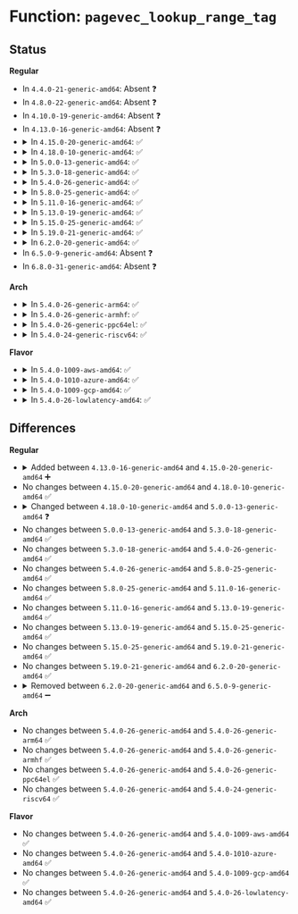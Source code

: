 # Function: <code>pagevec_lookup_range_tag</code>

## Status
<b>Regular</b>
<ul>
<li>
In <code>4.4.0-21-generic-amd64</code>: Absent ❓
</li>
<li>
In <code>4.8.0-22-generic-amd64</code>: Absent ❓
</li>
<li>
In <code>4.10.0-19-generic-amd64</code>: Absent ❓
</li>
<li>
In <code>4.13.0-16-generic-amd64</code>: Absent ❓
</li>
<li>
<details>
<summary>In <code>4.15.0-20-generic-amd64</code>: ✅</summary>

```c
unsigned int pagevec_lookup_range_tag(struct pagevec * pvec, struct address_space * mapping, long unsigned int * index, long unsigned int end, int tag)
```

```json
{
  "name": "pagevec_lookup_range_tag",
  "collision_type": "Unique Global",
  "inline_type": "No",
  "funcs": [
    {
      "addr": 18446744071580808048,
      "name": "pagevec_lookup_range_tag",
      "external": true,
      "loc": "mm/swap.c:992",
      "file": "mm/swap.c",
      "inline": "seen, unknown",
      "caller_inline": [],
      "caller_func": [
        "mm/filemap.c:__filemap_fdatawait_range",
        "mm/page-writeback.c:write_cache_pages",
        "fs/ext4/inode.c:mpage_prepare_extent_to_map"
      ]
    }
  ],
  "symbols": [
    {
      "addr": 18446744071580808048,
      "name": "pagevec_lookup_range_tag",
      "section": ".text",
      "bind": "STB_GLOBAL",
      "size": 48
    }
  ]
}
```
</details>
</li>
<li>
<details>
<summary>In <code>4.18.0-10-generic-amd64</code>: ✅</summary>

```c
unsigned int pagevec_lookup_range_tag(struct pagevec * pvec, struct address_space * mapping, long unsigned int * index, long unsigned int end, int tag)
```

```json
{
  "name": "pagevec_lookup_range_tag",
  "collision_type": "Unique Global",
  "inline_type": "No",
  "funcs": [
    {
      "addr": 18446744071580945200,
      "name": "pagevec_lookup_range_tag",
      "external": true,
      "loc": "mm/swap.c:1003",
      "file": "mm/swap.c",
      "inline": "seen, unknown",
      "caller_inline": [],
      "caller_func": [
        "mm/filemap.c:__filemap_fdatawait_range",
        "mm/page-writeback.c:write_cache_pages",
        "fs/ext4/inode.c:mpage_prepare_extent_to_map"
      ]
    }
  ],
  "symbols": [
    {
      "addr": 18446744071580945200,
      "name": "pagevec_lookup_range_tag",
      "section": ".text",
      "bind": "STB_GLOBAL",
      "size": 48
    }
  ]
}
```
</details>
</li>
<li>
<details>
<summary>In <code>5.0.0-13-generic-amd64</code>: ✅</summary>

```c
unsigned int pagevec_lookup_range_tag(struct pagevec * pvec, struct address_space * mapping, long unsigned int * index, long unsigned int end, xa_mark_t tag)
```

```json
{
  "name": "pagevec_lookup_range_tag",
  "collision_type": "Unique Global",
  "inline_type": "No",
  "funcs": [
    {
      "addr": 18446744071581021344,
      "name": "pagevec_lookup_range_tag",
      "external": true,
      "loc": "mm/swap.c:1004",
      "file": "mm/swap.c",
      "inline": "seen, unknown",
      "caller_inline": [],
      "caller_func": [
        "mm/filemap.c:__filemap_fdatawait_range",
        "mm/page-writeback.c:write_cache_pages",
        "fs/ext4/inode.c:mpage_prepare_extent_to_map"
      ]
    }
  ],
  "symbols": [
    {
      "addr": 18446744071581021344,
      "name": "pagevec_lookup_range_tag",
      "section": ".text",
      "bind": "STB_GLOBAL",
      "size": 48
    }
  ]
}
```
</details>
</li>
<li>
<details>
<summary>In <code>5.3.0-18-generic-amd64</code>: ✅</summary>

```c
unsigned int pagevec_lookup_range_tag(struct pagevec * pvec, struct address_space * mapping, long unsigned int * index, long unsigned int end, xa_mark_t tag)
```

```json
{
  "name": "pagevec_lookup_range_tag",
  "collision_type": "Unique Global",
  "inline_type": "No",
  "funcs": [
    {
      "addr": 18446744071581085392,
      "name": "pagevec_lookup_range_tag",
      "external": true,
      "loc": "mm/swap.c:1010",
      "file": "mm/swap.c",
      "inline": "seen, unknown",
      "caller_inline": [],
      "caller_func": [
        "mm/filemap.c:__filemap_fdatawait_range",
        "mm/page-writeback.c:write_cache_pages",
        "fs/ext4/inode.c:mpage_prepare_extent_to_map"
      ]
    }
  ],
  "symbols": [
    {
      "addr": 18446744071581085392,
      "name": "pagevec_lookup_range_tag",
      "section": ".text",
      "bind": "STB_GLOBAL",
      "size": 48
    }
  ]
}
```
</details>
</li>
<li>
<details>
<summary>In <code>5.4.0-26-generic-amd64</code>: ✅</summary>

```c
unsigned int pagevec_lookup_range_tag(struct pagevec * pvec, struct address_space * mapping, long unsigned int * index, long unsigned int end, xa_mark_t tag)
```

```json
{
  "name": "pagevec_lookup_range_tag",
  "collision_type": "Unique Global",
  "inline_type": "No",
  "funcs": [
    {
      "addr": 18446744071581141376,
      "name": "pagevec_lookup_range_tag",
      "external": true,
      "loc": "mm/swap.c:1050",
      "file": "mm/swap.c",
      "inline": "seen, unknown",
      "caller_inline": [],
      "caller_func": [
        "mm/filemap.c:__filemap_fdatawait_range",
        "mm/page-writeback.c:write_cache_pages",
        "fs/ext4/inode.c:mpage_prepare_extent_to_map"
      ]
    }
  ],
  "symbols": [
    {
      "addr": 18446744071581141376,
      "name": "pagevec_lookup_range_tag",
      "section": ".text",
      "bind": "STB_GLOBAL",
      "size": 48
    }
  ]
}
```
</details>
</li>
<li>
<details>
<summary>In <code>5.8.0-25-generic-amd64</code>: ✅</summary>

```c
unsigned int pagevec_lookup_range_tag(struct pagevec * pvec, struct address_space * mapping, long unsigned int * index, long unsigned int end, xa_mark_t tag)
```

```json
{
  "name": "pagevec_lookup_range_tag",
  "collision_type": "Unique Global",
  "inline_type": "No",
  "funcs": [
    {
      "addr": 18446744071581326144,
      "name": "pagevec_lookup_range_tag",
      "external": true,
      "loc": "mm/swap.c:1116",
      "file": "mm/swap.c",
      "inline": "seen, unknown",
      "caller_inline": [],
      "caller_func": [
        "mm/filemap.c:__filemap_fdatawait_range",
        "mm/page-writeback.c:write_cache_pages",
        "fs/ext4/inode.c:mpage_prepare_extent_to_map"
      ]
    }
  ],
  "symbols": [
    {
      "addr": 18446744071581326144,
      "name": "pagevec_lookup_range_tag",
      "section": ".text",
      "bind": "STB_GLOBAL",
      "size": 51
    }
  ]
}
```
</details>
</li>
<li>
<details>
<summary>In <code>5.11.0-16-generic-amd64</code>: ✅</summary>

```c
unsigned int pagevec_lookup_range_tag(struct pagevec * pvec, struct address_space * mapping, long unsigned int * index, long unsigned int end, xa_mark_t tag)
```

```json
{
  "name": "pagevec_lookup_range_tag",
  "collision_type": "Unique Global",
  "inline_type": "No",
  "funcs": [
    {
      "addr": 18446744071581368192,
      "name": "pagevec_lookup_range_tag",
      "external": true,
      "loc": "mm/swap.c:1118",
      "file": "mm/swap.c",
      "inline": "seen, unknown",
      "caller_inline": [],
      "caller_func": [
        "mm/filemap.c:__filemap_fdatawait_range",
        "mm/page-writeback.c:write_cache_pages",
        "fs/ext4/inode.c:mpage_prepare_extent_to_map"
      ]
    }
  ],
  "symbols": [
    {
      "addr": 18446744071581368192,
      "name": "pagevec_lookup_range_tag",
      "section": ".text",
      "bind": "STB_GLOBAL",
      "size": 51
    }
  ]
}
```
</details>
</li>
<li>
<details>
<summary>In <code>5.13.0-19-generic-amd64</code>: ✅</summary>

```c
unsigned int pagevec_lookup_range_tag(struct pagevec * pvec, struct address_space * mapping, long unsigned int * index, long unsigned int end, xa_mark_t tag)
```

```json
{
  "name": "pagevec_lookup_range_tag",
  "collision_type": "Unique Global",
  "inline_type": "No",
  "funcs": [
    {
      "addr": 18446744071581387184,
      "name": "pagevec_lookup_range_tag",
      "external": true,
      "loc": "mm/swap.c:1119",
      "file": "mm/swap.c",
      "inline": "seen, unknown",
      "caller_inline": [],
      "caller_func": [
        "mm/filemap.c:__filemap_fdatawait_range",
        "mm/page-writeback.c:write_cache_pages",
        "fs/ext4/inode.c:mpage_prepare_extent_to_map"
      ]
    }
  ],
  "symbols": [
    {
      "addr": 18446744071581387184,
      "name": "pagevec_lookup_range_tag",
      "section": ".text",
      "bind": "STB_GLOBAL",
      "size": 51
    }
  ]
}
```
</details>
</li>
<li>
<details>
<summary>In <code>5.15.0-25-generic-amd64</code>: ✅</summary>

```c
unsigned int pagevec_lookup_range_tag(struct pagevec * pvec, struct address_space * mapping, long unsigned int * index, long unsigned int end, xa_mark_t tag)
```

```json
{
  "name": "pagevec_lookup_range_tag",
  "collision_type": "Unique Global",
  "inline_type": "No",
  "funcs": [
    {
      "addr": 18446744071581636304,
      "name": "pagevec_lookup_range_tag",
      "external": true,
      "loc": "mm/swap.c:1110",
      "file": "mm/swap.c",
      "inline": "seen, unknown",
      "caller_inline": [],
      "caller_func": [
        "mm/filemap.c:__filemap_fdatawait_range",
        "mm/page-writeback.c:write_cache_pages",
        "fs/ext4/inode.c:mpage_prepare_extent_to_map"
      ]
    }
  ],
  "symbols": [
    {
      "addr": 18446744071581636304,
      "name": "pagevec_lookup_range_tag",
      "section": ".text",
      "bind": "STB_GLOBAL",
      "size": 51
    }
  ]
}
```
</details>
</li>
<li>
<details>
<summary>In <code>5.19.0-21-generic-amd64</code>: ✅</summary>

```c
unsigned int pagevec_lookup_range_tag(struct pagevec * pvec, struct address_space * mapping, long unsigned int * index, long unsigned int end, xa_mark_t tag)
```

```json
{
  "name": "pagevec_lookup_range_tag",
  "collision_type": "Unique Global",
  "inline_type": "No",
  "funcs": [
    {
      "addr": 18446744071582002512,
      "name": "pagevec_lookup_range_tag",
      "external": true,
      "loc": "mm/swap.c:1118",
      "file": "mm/swap.c",
      "inline": "seen, unknown",
      "caller_inline": [],
      "caller_func": [
        "mm/filemap.c:__filemap_fdatawait_range",
        "mm/page-writeback.c:write_cache_pages",
        "fs/ext4/inode.c:mpage_prepare_extent_to_map"
      ]
    }
  ],
  "symbols": [
    {
      "addr": 18446744071582002512,
      "name": "pagevec_lookup_range_tag",
      "section": ".text",
      "bind": "STB_GLOBAL",
      "size": 69
    }
  ]
}
```
</details>
</li>
<li>
<details>
<summary>In <code>6.2.0-20-generic-amd64</code>: ✅</summary>

```c
unsigned int pagevec_lookup_range_tag(struct pagevec * pvec, struct address_space * mapping, long unsigned int * index, long unsigned int end, xa_mark_t tag)
```

```json
{
  "name": "pagevec_lookup_range_tag",
  "collision_type": "Unique Global",
  "inline_type": "No",
  "funcs": [
    {
      "addr": 18446744071582437920,
      "name": "pagevec_lookup_range_tag",
      "external": true,
      "loc": "mm/swap.c:1122",
      "file": "mm/swap.c",
      "inline": "seen, unknown",
      "caller_inline": [],
      "caller_func": [
        "mm/filemap.c:__filemap_fdatawait_range",
        "mm/page-writeback.c:write_cache_pages",
        "fs/ext4/inode.c:mpage_prepare_extent_to_map"
      ]
    }
  ],
  "symbols": [
    {
      "addr": 18446744071582437920,
      "name": "pagevec_lookup_range_tag",
      "section": ".text",
      "bind": "STB_GLOBAL",
      "size": 69
    }
  ]
}
```
</details>
</li>
<li>
In <code>6.5.0-9-generic-amd64</code>: Absent ❓
</li>
<li>
In <code>6.8.0-31-generic-amd64</code>: Absent ❓
</li>
</ul>
<b>Arch</b>
<ul>
<li>
<details>
<summary>In <code>5.4.0-26-generic-arm64</code>: ✅</summary>

```c
unsigned int pagevec_lookup_range_tag(struct pagevec * pvec, struct address_space * mapping, long unsigned int * index, long unsigned int end, xa_mark_t tag)
```

```json
{
  "name": "pagevec_lookup_range_tag",
  "collision_type": "Unique Global",
  "inline_type": "No",
  "funcs": [
    {
      "addr": 18446603336492515552,
      "name": "pagevec_lookup_range_tag",
      "external": true,
      "loc": "mm/swap.c:1050",
      "file": "mm/swap.c",
      "inline": "seen, unknown",
      "caller_inline": [],
      "caller_func": [
        "mm/filemap.c:__filemap_fdatawait_range",
        "mm/page-writeback.c:write_cache_pages",
        "fs/ext4/inode.c:mpage_prepare_extent_to_map"
      ]
    }
  ],
  "symbols": [
    {
      "addr": 18446603336492515552,
      "name": "pagevec_lookup_range_tag",
      "section": ".text",
      "bind": "STB_GLOBAL",
      "size": 104
    }
  ]
}
```
</details>
</li>
<li>
<details>
<summary>In <code>5.4.0-26-generic-armhf</code>: ✅</summary>

```c
unsigned int pagevec_lookup_range_tag(struct pagevec * pvec, struct address_space * mapping, long unsigned int * index, long unsigned int end, xa_mark_t tag)
```

```json
{
  "name": "pagevec_lookup_range_tag",
  "collision_type": "Unique Global",
  "inline_type": "No",
  "funcs": [
    {
      "addr": 3226385480,
      "name": "pagevec_lookup_range_tag",
      "external": true,
      "loc": "mm/swap.c:1050",
      "file": "mm/swap.c",
      "inline": "seen, unknown",
      "caller_inline": [],
      "caller_func": [
        "mm/filemap.c:__filemap_fdatawait_range",
        "mm/page-writeback.c:write_cache_pages",
        "fs/ext4/inode.c:mpage_prepare_extent_to_map"
      ]
    }
  ],
  "symbols": [
    {
      "addr": 3226385480,
      "name": "pagevec_lookup_range_tag",
      "section": ".text",
      "bind": "STB_GLOBAL",
      "size": 76
    }
  ]
}
```
</details>
</li>
<li>
<details>
<summary>In <code>5.4.0-26-generic-ppc64el</code>: ✅</summary>

```c
unsigned int pagevec_lookup_range_tag(struct pagevec * pvec, struct address_space * mapping, long unsigned int * index, long unsigned int end, xa_mark_t tag)
```

```json
{
  "name": "pagevec_lookup_range_tag",
  "collision_type": "Unique Global",
  "inline_type": "No",
  "funcs": [
    {
      "addr": 13835058055285806720,
      "name": "pagevec_lookup_range_tag",
      "external": true,
      "loc": "mm/swap.c:1050",
      "file": "mm/swap.c",
      "inline": "seen, unknown",
      "caller_inline": [],
      "caller_func": [
        "mm/filemap.c:__filemap_fdatawait_range",
        "mm/page-writeback.c:write_cache_pages",
        "fs/ext4/inode.c:mpage_prepare_extent_to_map"
      ]
    }
  ],
  "symbols": [
    {
      "addr": 13835058055285806720,
      "name": "pagevec_lookup_range_tag",
      "section": ".text",
      "bind": "STB_GLOBAL",
      "size": 100
    }
  ]
}
```
</details>
</li>
<li>
<details>
<summary>In <code>5.4.0-24-generic-riscv64</code>: ✅</summary>

```c
unsigned int pagevec_lookup_range_tag(struct pagevec * pvec, struct address_space * mapping, long unsigned int * index, long unsigned int end, xa_mark_t tag)
```

```json
{
  "name": "pagevec_lookup_range_tag",
  "collision_type": "Unique Global",
  "inline_type": "No",
  "funcs": [
    {
      "addr": 18446743936272572704,
      "name": "pagevec_lookup_range_tag",
      "external": true,
      "loc": "mm/swap.c:1050",
      "file": "mm/swap.c",
      "inline": "seen, unknown",
      "caller_inline": [],
      "caller_func": [
        "mm/filemap.c:__filemap_fdatawait_range",
        "mm/page-writeback.c:write_cache_pages",
        "fs/ext4/inode.c:mpage_prepare_extent_to_map"
      ]
    }
  ],
  "symbols": [
    {
      "addr": 18446743936272572704,
      "name": "pagevec_lookup_range_tag",
      "section": ".text",
      "bind": "STB_GLOBAL",
      "size": 88
    }
  ]
}
```
</details>
</li>
</ul>
<b>Flavor</b>
<ul>
<li>
<details>
<summary>In <code>5.4.0-1009-aws-amd64</code>: ✅</summary>

```c
unsigned int pagevec_lookup_range_tag(struct pagevec * pvec, struct address_space * mapping, long unsigned int * index, long unsigned int end, xa_mark_t tag)
```

```json
{
  "name": "pagevec_lookup_range_tag",
  "collision_type": "Unique Global",
  "inline_type": "No",
  "funcs": [
    {
      "addr": 18446744071581110224,
      "name": "pagevec_lookup_range_tag",
      "external": true,
      "loc": "mm/swap.c:1050",
      "file": "mm/swap.c",
      "inline": "seen, unknown",
      "caller_inline": [],
      "caller_func": [
        "mm/filemap.c:__filemap_fdatawait_range",
        "mm/page-writeback.c:write_cache_pages",
        "fs/ext4/inode.c:mpage_prepare_extent_to_map"
      ]
    }
  ],
  "symbols": [
    {
      "addr": 18446744071581110224,
      "name": "pagevec_lookup_range_tag",
      "section": ".text",
      "bind": "STB_GLOBAL",
      "size": 48
    }
  ]
}
```
</details>
</li>
<li>
<details>
<summary>In <code>5.4.0-1010-azure-amd64</code>: ✅</summary>

```c
unsigned int pagevec_lookup_range_tag(struct pagevec * pvec, struct address_space * mapping, long unsigned int * index, long unsigned int end, xa_mark_t tag)
```

```json
{
  "name": "pagevec_lookup_range_tag",
  "collision_type": "Unique Global",
  "inline_type": "No",
  "funcs": [
    {
      "addr": 18446744071581057296,
      "name": "pagevec_lookup_range_tag",
      "external": true,
      "loc": "mm/swap.c:1050",
      "file": "mm/swap.c",
      "inline": "seen, unknown",
      "caller_inline": [],
      "caller_func": [
        "mm/filemap.c:__filemap_fdatawait_range",
        "mm/page-writeback.c:write_cache_pages",
        "fs/ext4/inode.c:mpage_prepare_extent_to_map"
      ]
    }
  ],
  "symbols": [
    {
      "addr": 18446744071581057296,
      "name": "pagevec_lookup_range_tag",
      "section": ".text",
      "bind": "STB_GLOBAL",
      "size": 48
    }
  ]
}
```
</details>
</li>
<li>
<details>
<summary>In <code>5.4.0-1009-gcp-amd64</code>: ✅</summary>

```c
unsigned int pagevec_lookup_range_tag(struct pagevec * pvec, struct address_space * mapping, long unsigned int * index, long unsigned int end, xa_mark_t tag)
```

```json
{
  "name": "pagevec_lookup_range_tag",
  "collision_type": "Unique Global",
  "inline_type": "No",
  "funcs": [
    {
      "addr": 18446744071581101424,
      "name": "pagevec_lookup_range_tag",
      "external": true,
      "loc": "mm/swap.c:1050",
      "file": "mm/swap.c",
      "inline": "seen, unknown",
      "caller_inline": [],
      "caller_func": [
        "mm/filemap.c:__filemap_fdatawait_range",
        "mm/page-writeback.c:write_cache_pages",
        "fs/ext4/inode.c:mpage_prepare_extent_to_map"
      ]
    }
  ],
  "symbols": [
    {
      "addr": 18446744071581101424,
      "name": "pagevec_lookup_range_tag",
      "section": ".text",
      "bind": "STB_GLOBAL",
      "size": 48
    }
  ]
}
```
</details>
</li>
<li>
<details>
<summary>In <code>5.4.0-26-lowlatency-amd64</code>: ✅</summary>

```c
unsigned int pagevec_lookup_range_tag(struct pagevec * pvec, struct address_space * mapping, long unsigned int * index, long unsigned int end, xa_mark_t tag)
```

```json
{
  "name": "pagevec_lookup_range_tag",
  "collision_type": "Unique Global",
  "inline_type": "No",
  "funcs": [
    {
      "addr": 18446744071581163680,
      "name": "pagevec_lookup_range_tag",
      "external": true,
      "loc": "mm/swap.c:1050",
      "file": "mm/swap.c",
      "inline": "seen, unknown",
      "caller_inline": [],
      "caller_func": [
        "mm/filemap.c:__filemap_fdatawait_range",
        "mm/page-writeback.c:write_cache_pages",
        "fs/ext4/inode.c:mpage_prepare_extent_to_map"
      ]
    }
  ],
  "symbols": [
    {
      "addr": 18446744071581163680,
      "name": "pagevec_lookup_range_tag",
      "section": ".text",
      "bind": "STB_GLOBAL",
      "size": 48
    }
  ]
}
```
</details>
</li>
</ul>

## Differences
<b>Regular</b>
<ul>
<li>
<details>
<summary>Added between <code>4.13.0-16-generic-amd64</code> and <code>4.15.0-20-generic-amd64</code> ➕</summary>

```c
unsigned int pagevec_lookup_range_tag(struct pagevec * pvec, struct address_space * mapping, long unsigned int * index, long unsigned int end, int tag)
```
</details>
</li>
<li>
No changes between <code>4.15.0-20-generic-amd64</code> and <code>4.18.0-10-generic-amd64</code> ✅
</li>
<li>
<details>
<summary>Changed between <code>4.18.0-10-generic-amd64</code> and <code>5.0.0-13-generic-amd64</code> ❓</summary>
<ul>
<li>
<b>Param type changed. </b>
<code>int tag</code> ➡️ <code>xa_mark_t tag</code>
</li>
</ul>
</details>
</li>
<li>
No changes between <code>5.0.0-13-generic-amd64</code> and <code>5.3.0-18-generic-amd64</code> ✅
</li>
<li>
No changes between <code>5.3.0-18-generic-amd64</code> and <code>5.4.0-26-generic-amd64</code> ✅
</li>
<li>
No changes between <code>5.4.0-26-generic-amd64</code> and <code>5.8.0-25-generic-amd64</code> ✅
</li>
<li>
No changes between <code>5.8.0-25-generic-amd64</code> and <code>5.11.0-16-generic-amd64</code> ✅
</li>
<li>
No changes between <code>5.11.0-16-generic-amd64</code> and <code>5.13.0-19-generic-amd64</code> ✅
</li>
<li>
No changes between <code>5.13.0-19-generic-amd64</code> and <code>5.15.0-25-generic-amd64</code> ✅
</li>
<li>
No changes between <code>5.15.0-25-generic-amd64</code> and <code>5.19.0-21-generic-amd64</code> ✅
</li>
<li>
No changes between <code>5.19.0-21-generic-amd64</code> and <code>6.2.0-20-generic-amd64</code> ✅
</li>
<li>
<details>
<summary>Removed between <code>6.2.0-20-generic-amd64</code> and <code>6.5.0-9-generic-amd64</code> ➖</summary>

```c
unsigned int pagevec_lookup_range_tag(struct pagevec * pvec, struct address_space * mapping, long unsigned int * index, long unsigned int end, xa_mark_t tag)
```
</details>
</li>
</ul>
<b>Arch</b>
<ul>
<li>
No changes between <code>5.4.0-26-generic-amd64</code> and <code>5.4.0-26-generic-arm64</code> ✅
</li>
<li>
No changes between <code>5.4.0-26-generic-amd64</code> and <code>5.4.0-26-generic-armhf</code> ✅
</li>
<li>
No changes between <code>5.4.0-26-generic-amd64</code> and <code>5.4.0-26-generic-ppc64el</code> ✅
</li>
<li>
No changes between <code>5.4.0-26-generic-amd64</code> and <code>5.4.0-24-generic-riscv64</code> ✅
</li>
</ul>
<b>Flavor</b>
<ul>
<li>
No changes between <code>5.4.0-26-generic-amd64</code> and <code>5.4.0-1009-aws-amd64</code> ✅
</li>
<li>
No changes between <code>5.4.0-26-generic-amd64</code> and <code>5.4.0-1010-azure-amd64</code> ✅
</li>
<li>
No changes between <code>5.4.0-26-generic-amd64</code> and <code>5.4.0-1009-gcp-amd64</code> ✅
</li>
<li>
No changes between <code>5.4.0-26-generic-amd64</code> and <code>5.4.0-26-lowlatency-amd64</code> ✅
</li>
</ul>
